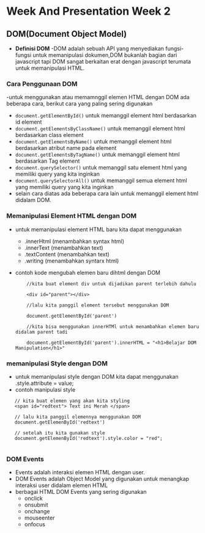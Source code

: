 # Week And Presentation Week 2

<!-- scope and function -->
<!-- data type -->
<!-- dom dasar -->

## DOM(Document Object Model)

- **Definisi DOM** -DOM adalah sebuah API yang menyediakan fungsi-fungsi untuk memanipulasi dokumen,DOM bukanlah bagian dari javascript tapi DOM sangat berkaitan erat dengan javascript terumata untuk memanipulasi HTML.

### **Cara Penggunaan DOM**

-untuk menggunakan atau memamnggil elemen HTML dengan DOM ada beberapa cara, berikut cara yang paling sering digunakan

- `document.getElementById()`
  untuk memanggil element html berdasarkan id element
- `document.getElementsByClassName()`
  untuk memanggil element html berdasarkan class element
- `document.getElementsByName()`
  untuk memanggil element html berdasarkan atribut name pada element
- `document.getElementsByTagName()`
  untuk memanggil element html berdasarkan Tag element
- `document.querySelector()`
  untuk memanggil satu element html yang memiliki query yang kita inginkan
- `document.querySelectorAll()`
  untuk memanggil semua element html yang memiliki query yang kita inginkan
- selain cara diatas ada beberapa cara lain untuk memanggil element html didalam DOM.

### **Memanipulasi Element HTML dengan DOM**

- untuk memanipulasi element HTML baru kita dapat menggunakan

  - .innerHtml (menambahkan syntax html)
  - .innerText (menambahkan text)
  - .textContent (menambahkan text)
  - .writing (menambahkan syntarx html)

- contoh kode mengubah elemen baru dihtml dengan DOM

  ```
      //kita buat element div untuk dijadikan parent terlebih dahulu

      <div id="parent"></div>

      //lalu kita panggil element tersebut menggunakan DOM

      document.getElementById('parent')

      //kita bisa menggunakan innerHTMl untuk menambahkan elemen baru didalam parent tadi

      document.getElementById('parent').innerHTML = "<h1>Belajar DOM Manipulation</h1>"

  ```

### **memanipulasi Style dengan DOM**

- untuk memanipulasi style dengan DOM kita dapat menggunakan .style.attribute = value;
- contoh manipulasi style

```
   // kita buat elemen yang akan kita styling
   <span id="redtext"> Text ini Merah </span>

   // lalu kita panggil elemennya menggunakan DOM
   document.getElemenById('redtext')

   // setelah itu kita gunakan style
   document.getElemenById('redtext').style.color = "red";


```

### **DOM Events**

- Events adalah interaksi elemen HTML dengan user.
- DOM Events adalah Object Model yang digunakan untuk menangkap interaksi user didalam elemen HTML
- berbagai HTML DOM Events yang sering digunakan
  - onclick
  - onsubmit
  - onchange
  - mouseenter
  - onfocus
